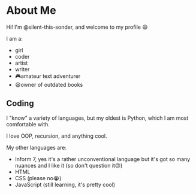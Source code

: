 # About Me
Hi! I'm @silent-this-sonder, and welcome to my profile 😄

I am a:
- girl
- coder
- artist
- writer
- 🎮amateur text adventurer
- 😆owner of outdated books

## Coding
I "know" a variety of languages, but my oldest is Python, which I am most comfortable with.

I love OOP, recursion, and anything cool.

My other languages are:
- Inform 7, yes it's a rather unconventional language but it's got so many nuances and I like it (so don't question it😠)
- HTML
- CSS (please no😭)
- JavaScript (still learning, it's pretty cool)
